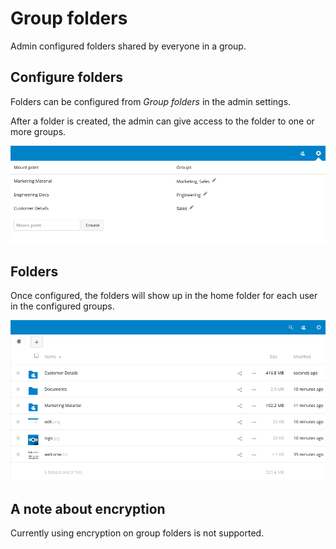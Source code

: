 # Group folders

Admin configured folders shared by everyone in a group.

## Configure folders

Folders can be configured from *Group folders* in the admin settings.

After a folder is created, the admin can give access to the folder to one or more groups.

![edit](screenshots/edit.png)

## Folders

Once configured, the folders will show up in the home folder for each user in the configured groups.

![folders](screenshots/folders.png)

## A note about encryption

Currently using encryption on group folders is not supported. 
